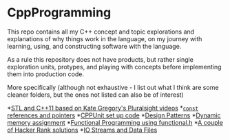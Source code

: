 # CppProgramming

This repo contains all my C++ concept and topic explorations and explanations of why things work in the language, on my journey with learning, using, and constructing software with the language.

As a rule this repository does not have products, but rather single exploration units, protypes, and playing with concepts before implementing them into production code.

More specifically (although not exhaustive - I list out what I think are some cleaner folders, but the ones not listed can also be of interest)

*[STL and C++11 based on Kate Gregory's Pluralsight videos](https://github.com/przet/CppProgramming/tree/master/BeautifulCPPKateGregory/)
*[`const` references and pointers](https://github.com/przet/CppProgramming/tree/master/ConstRefAndCopying)
*[CPPUnit set up code](https://github.com/przet/CppProgramming/tree/master/CppUnitSetUp)
*[Design Patterns](https://github.com/przet/CppProgramming/tree/master/DesignPatterns)
*[Dynamic memory assignment](https://github.com/przet/CppProgramming/tree/master/DynamicMemoryAssignment)
*[Functional Programming using functional.h](https://github.com/przet/CppProgramming/tree/master/FunctionalHeader)
*[A couple of Hacker Rank solutions](https://github.com/przet/CppProgramming/tree/master/HackerRank)
*[IO Streams and Data Files](https://github.com/przet/CppProgramming/tree/master/IOStreamsAndDataFiles)

